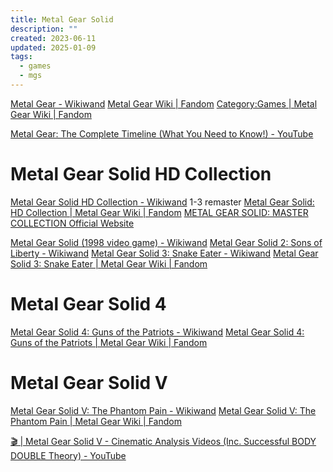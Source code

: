 ```yaml
---
title: Metal Gear Solid
description: ""
created: 2023-06-11
updated: 2025-01-09
tags:
  - games
  - mgs
---
```


[Metal Gear - Wikiwand](https://www.wikiwand.com/en/Metal_Gear)
[Metal Gear Wiki | Fandom](https://metalgear.fandom.com/wiki/Metal_Gear_Wiki)
[Category:Games | Metal Gear Wiki | Fandom](https://metalgear.fandom.com/wiki/Category:Games)

[Metal Gear: The Complete Timeline (What You Need to Know!) - YouTube](https://www.youtube.com/watch?v=CRnrSlL-Oug)

# Metal Gear Solid HD Collection

[Metal Gear Solid HD Collection - Wikiwand](https://www.wikiwand.com/en/Metal_Gear_Solid_HD_Collection) 1-3 remaster
[Metal Gear Solid: HD Collection | Metal Gear Wiki | Fandom](https://metalgear.fandom.com/wiki/Metal_Gear_Solid:_HD_Collection)
[METAL GEAR SOLID: MASTER COLLECTION Official Website](https://www.konami.com/mg/mc/eu/en/)

[Metal Gear Solid (1998 video game) - Wikiwand](<https://www.wikiwand.com/en/Metal_Gear_Solid_(1998_video_game)>)
[Metal Gear Solid 2: Sons of Liberty - Wikiwand](https://www.wikiwand.com/en/Metal_Gear_Solid_2:_Sons_of_Liberty)
[Metal Gear Solid 3: Snake Eater - Wikiwand](https://www.wikiwand.com/en/Metal_Gear_Solid_3:_Snake_Eater)
[Metal Gear Solid 3: Snake Eater | Metal Gear Wiki | Fandom](https://metalgear.fandom.com/wiki/Metal_Gear_Solid_3:_Snake_Eater)

# Metal Gear Solid 4

[Metal Gear Solid 4: Guns of the Patriots - Wikiwand](https://www.wikiwand.com/en/Metal_Gear_Solid_4:_Guns_of_the_Patriots)
[Metal Gear Solid 4: Guns of the Patriots | Metal Gear Wiki | Fandom](https://metalgear.fandom.com/wiki/Metal_Gear_Solid_4:_Guns_of_the_Patriots)

# Metal Gear Solid V

[Metal Gear Solid V: The Phantom Pain - Wikiwand](https://www.wikiwand.com/en/Metal_Gear_Solid_V:_The_Phantom_Pain)
[Metal Gear Solid V: The Phantom Pain | Metal Gear Wiki | Fandom](https://metalgear.fandom.com/wiki/Metal_Gear_Solid_V:_The_Phantom_Pain)

[🎬 | Metal Gear Solid V - Cinematic Analysis Videos (Inc. Successful BODY DOUBLE Theory) - YouTube](https://www.youtube.com/playlist?list=PL1Lwgk7jetVE4EOnWJdURPYNSRJbhMInk)
